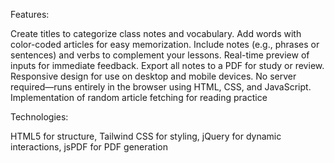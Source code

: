 Features:

Create titles to categorize class notes and vocabulary.
Add words with color-coded articles for easy memorization.
Include notes (e.g., phrases or sentences) and verbs to complement your lessons.
Real-time preview of inputs for immediate feedback.
Export all notes to a PDF for study or review.
Responsive design for use on desktop and mobile devices.
No server required—runs entirely in the browser using HTML, CSS, and JavaScript.
Implementation of random article fetching for reading practice


Technologies:

HTML5 for structure,
Tailwind CSS for styling,
jQuery for dynamic interactions,
jsPDF for PDF generation
